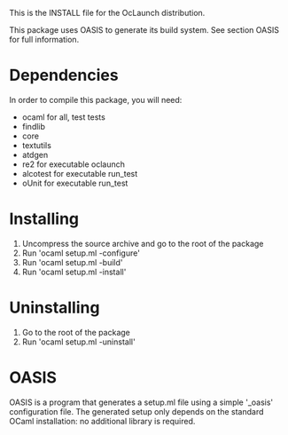 <!--- OASIS_START --->
<!--- DO NOT EDIT (digest: e39b2a56b1c8d15b002c554e90d54359) --->

This is the INSTALL file for the OcLaunch distribution.

This package uses OASIS to generate its build system. See section OASIS for
full information.

Dependencies
============

In order to compile this package, you will need:

* ocaml for all, test tests
* findlib
* core
* textutils
* atdgen
* re2 for executable oclaunch
* alcotest for executable run_test
* oUnit for executable run_test

Installing
==========

1. Uncompress the source archive and go to the root of the package
2. Run 'ocaml setup.ml -configure'
3. Run 'ocaml setup.ml -build'
4. Run 'ocaml setup.ml -install'

Uninstalling
============

1. Go to the root of the package
2. Run 'ocaml setup.ml -uninstall'

OASIS
=====

OASIS is a program that generates a setup.ml file using a simple '_oasis'
configuration file. The generated setup only depends on the standard OCaml
installation: no additional library is required.

<!--- OASIS_STOP --->
